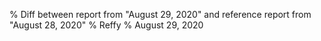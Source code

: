 % Diff between report from "August 29, 2020" and reference report from "August 28, 2020"
% Reffy
% August 29, 2020

